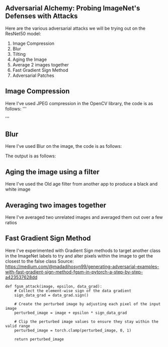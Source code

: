 
## Adversarial Alchemy: Probing ImageNet's Defenses with Attacks


Here are the various adversarial attacks we will be trying out on the ResNet50 model:

1. Image Compression
2. Blur
3. Tilting
4. Aging the Image
5. Average 2 images together
6. Fast Gradient Sign Method
7. Adversarial Patches

## Image Compression 
Here I've used JPEG compression in the OpenCV library, the code is as follows: 
'''


'''

## Blur
Here I've used Blur on the image, the code is as follows:

The output is as follows:


## Aging the image using a filter
Here I've used the Old age filter from another app to produce a black and white image

## Averaging two images together 
Here I've averaged two unrelated images and averaged them out over a few ratios


## Fast Gradient Sign Method
Here I've experimented with Gradient Sign methods to target another class in the ImageNet labels to try and alter pixels within the image to get the closest to the false class 
Source: https://medium.com/@madadihosyn99/generating-adversarial-examples-with-fast-gradient-sign-method-fgsm-in-pytorch-a-step-by-step-a423537628dd
```
def fgsm_attack(image, epsilon, data_grad):
    # Collect the element-wise sign of the data gradient
    sign_data_grad = data_grad.sign()
    
    # Create the perturbed image by adjusting each pixel of the input image
    perturbed_image = image + epsilon * sign_data_grad
    
    # Clip the perturbed image values to ensure they stay within the valid range
    perturbed_image = torch.clamp(perturbed_image, 0, 1)
    
    return perturbed_image
```





